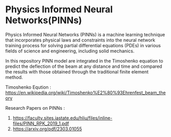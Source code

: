 # Physics Informed Neural Networks(PINNs)
Physics Informed Neural Networks (PINNs) is a machine learning technique that incorporates physical laws and constraints into the neural network training process for solving partial differential equations (PDEs) in various fields of science and engineering, including solid mechanics. 


In this repository PINN model are integrated in the Timoshenko equation to predict the deflection of the beam at any distance and time and compared the results with those obtained through the
traditional finite element method.

Timoshenko Eqution : https://en.wikipedia.org/wiki/Timoshenko%E2%80%93Ehrenfest_beam_theory

Research Papers on PINNs : 
1. https://faculty.sites.iastate.edu/hliu/files/inline-files/PINN_RPK_2019_1.pdf
2.  https://arxiv.org/pdf/2303.01055


